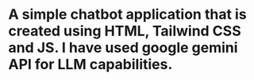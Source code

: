 # A simple chatbot application that is created using HTML, Tailwind CSS and JS. I have used google gemini API for LLM capabilities.
